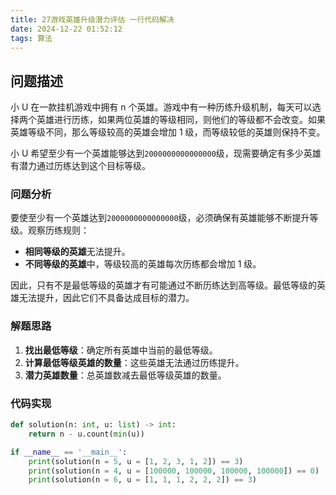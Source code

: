 ```yaml
---
title: 27游戏英雄升级潜力评估 一行代码解决
date: 2024-12-22 01:52:12
tags: 算法
---
```


## 问题描述

小 U 在一款挂机游戏中拥有 n 个英雄。游戏中有一种历练升级机制，每天可以选择两个英雄进行历练，如果两位英雄的等级相同，则他们的等级都不会改变。如果英雄等级不同，那么等级较高的英雄会增加 1 级，而等级较低的英雄则保持不变。

小 U 希望至少有一个英雄能够达到`2000000000000000`级，现需要确定有多少英雄有潜力通过历练达到这个目标等级。

### 问题分析

要使至少有一个英雄达到`2000000000000000`级，必须确保有英雄能够不断提升等级。观察历练规则：

- **相同等级的英雄**无法提升。
- **不同等级的英雄**中，等级较高的英雄每次历练都会增加 1 级。

因此，只有不是最低等级的英雄才有可能通过不断历练达到高等级。最低等级的英雄无法提升，因此它们不具备达成目标的潜力。

### 解题思路

1. **找出最低等级**：确定所有英雄中当前的最低等级。
2. **计算最低等级英雄的数量**：这些英雄无法通过历练提升。
3. **潜力英雄数量**：总英雄数减去最低等级英雄的数量。

### 代码实现

```python
def solution(n: int, u: list) -> int:
    return n - u.count(min(u))

if __name__ == '__main__':
    print(solution(n = 5, u = [1, 2, 3, 1, 2]) == 3)
    print(solution(n = 4, u = [100000, 100000, 100000, 100000]) == 0)
    print(solution(n = 6, u = [1, 1, 1, 2, 2, 2]) == 3)
```
